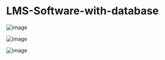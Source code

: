 # LMS-Software-with-database

![image](https://github.com/user-attachments/assets/934a89ed-87a2-4671-8f1f-46e6c4679078)


![image](https://github.com/user-attachments/assets/fbebcf60-d5ac-40e5-ade8-6eaca387ec17)


![image](https://github.com/user-attachments/assets/b2e67248-144b-47d3-b510-625ce2ba907e)
